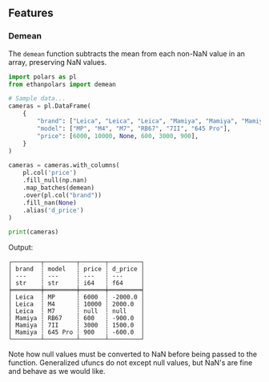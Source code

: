 ## Features

### Demean

The `demean` function subtracts the mean from each non-NaN value in an array, preserving NaN values.

```python
import polars as pl
from ethanpolars import demean

# Sample data...
cameras = pl.DataFrame(
    {
        "brand": ["Leica", "Leica", "Leica", "Mamiya", "Mamiya", "Mamiya"],
        "model": ["MP", "M4", "M7", "RB67", "7II", "645 Pro"],
        "price": [6000, 10000, None, 600, 3000, 900],
    }
)

cameras = cameras.with_columns(
    pl.col('price')
    .fill_null(np.nan)
    .map_batches(demean)
    .over(pl.col("brand"))
    .fill_nan(None)
    .alias('d_price')
)

print(cameras)
```
Output:
```
┌────────┬─────────┬───────┬─────────┐
│ brand  ┆ model   ┆ price ┆ d_price │
│ ---    ┆ ---     ┆ ---   ┆ ---     │
│ str    ┆ str     ┆ i64   ┆ f64     │
╞════════╪═════════╪═══════╪═════════╡
│ Leica  ┆ MP      ┆ 6000  ┆ -2000.0 │
│ Leica  ┆ M4      ┆ 10000 ┆ 2000.0  │
│ Leica  ┆ M7      ┆ null  ┆ null    │
│ Mamiya ┆ RB67    ┆ 600   ┆ -900.0  │
│ Mamiya ┆ 7II     ┆ 3000  ┆ 1500.0  │
│ Mamiya ┆ 645 Pro ┆ 900   ┆ -600.0  │
└────────┴─────────┴───────┴─────────┘
```
Note how null values must be converted to NaN before being passed to the function.
Generalized ufuncs do not except null values, but NaN's are fine and behave as we would like.
